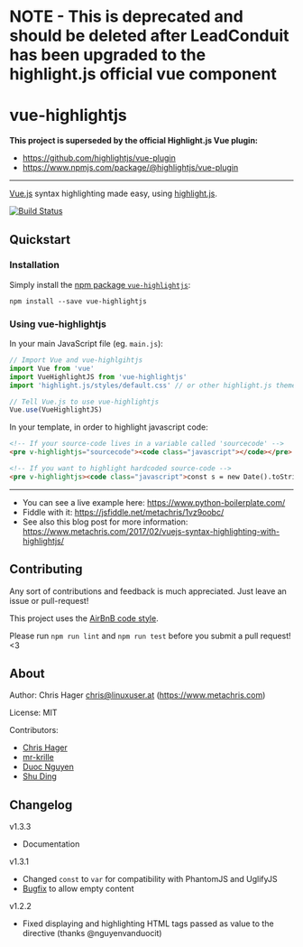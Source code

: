 # NOTE - This is deprecated and should be deleted after LeadConduit has been upgraded to the highlight.js official vue component

# vue-highlightjs

**This project is superseded by the official Highlight.js Vue plugin:**

* https://github.com/highlightjs/vue-plugin
* https://www.npmjs.com/package/@highlightjs/vue-plugin

---

[Vue.js](https://vuejs.org/) syntax highlighting made easy, using [highlight.js](https://highlightjs.org/).

[![Build Status](https://travis-ci.org/metachris/vue-highlightjs.svg?branch=master)](https://travis-ci.org/metachris/vue-highlightjs)

## Quickstart

### Installation

Simply install the [npm package `vue-highlightjs`](https://www.npmjs.com/package/vue-highlightjs):

    npm install --save vue-highlightjs

### Using vue-highlightjs

In your main JavaScript file (eg. `main.js`):

```javascript
// Import Vue and vue-highlgihtjs
import Vue from 'vue'
import VueHighlightJS from 'vue-highlightjs'
import 'highlight.js/styles/default.css' // or other highlight.js theme

// Tell Vue.js to use vue-highlightjs
Vue.use(VueHighlightJS)
```

In your template, in order to highlight javascript code:

```html
<!-- If your source-code lives in a variable called 'sourcecode' -->
<pre v-highlightjs="sourcecode"><code class="javascript"></code></pre>

<!-- If you want to highlight hardcoded source-code -->
<pre v-highlightjs><code class="javascript">const s = new Date().toString()</code></pre>
```
---

* You can see a live example here: https://www.python-boilerplate.com/
* Fiddle with it: https://jsfiddle.net/metachris/1vz9oobc/
* See also this blog post for more information: https://www.metachris.com/2017/02/vuejs-syntax-highlighting-with-highlightjs/


## Contributing

Any sort of contributions and feedback is much appreciated. Just
leave an issue or pull-request!

This project uses the [AirBnB code style](https://github.com/airbnb/javascript).

Please run `npm run lint` and `npm run test` before you submit a pull request! <3


## About

Author: Chris Hager <chris@linuxuser.at> (https://www.metachris.com)

License: MIT

Contributors:

* [Chris Hager](https://www.metachris.com)
* [mr-krille](https://github.com/mr-krille)
* [Duoc Nguyen](https://github.com/nguyenvanduocit)
* [Shu Ding](https://github.com/shudin)


## Changelog

v1.3.3

* Documentation

v1.3.1

* Changed `const` to `var` for compatibility with PhantomJS and UglifyJS
* [Bugfix](https://github.com/metachris/vue-highlightjs/pull/6) to allow empty content

v1.2.2

* Fixed displaying and highlighting HTML tags passed as value to the directive (thanks @nguyenvanduocit)
